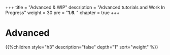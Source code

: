 +++
title = "Advanced & WIP"
description = "Advanced tutorials and Work In Progress"
weight = 30
pre = "<b>1.6. </b>"
chapter = true
+++

# Advanced

{{%children style="h3" description="false" depth="1" sort="weight" %}}
